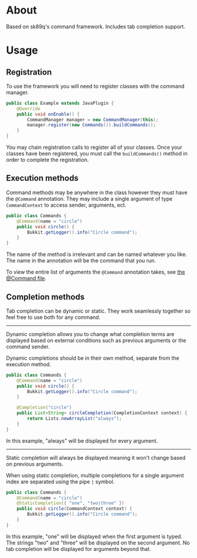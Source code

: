 # About
Based on sk89q's command framework. Includes tab completion support.

# Usage
## Registration
To use the framework you will need to register classes with the command manager.

```java
public class Example extends JavaPlugin {
    @Override
    public void onEnable() {
        CommandManager manager = new CommandManager(this);
        manager.register(new Commands()).buildCommands();
    }
}
```

You may chain registration calls to register all of your classes. Once your classes have been registered, you must call the `buildCommands()` method in order to complete the registration.

## Execution methods
Command methods may be anywhere in the class however they must have the `@Command` annotation. They may include a single argument of type `CommandContext` to access sender, arguments, ect.

```java
public class Commands {
    @Command(name = "circle")
    public void circle() {
        Bukkit.getLogger().info("Circle command");
    }
}
```

The name of the method is irrelevant and can be named whatever you like. The name in the annotation will be the command that you run.

To view the entire list of arguments the `@Command` annotation takes, see [the @Command file](/src/main/java/io/github/mrsperry/commandframework/annotations/Command.java).

## Completion methods
Tab completion can be dynamic or static. They work seamlessly together so feel free to use both for any command.

---

Dynamic completion allows you to change what completion terms are displayed based on external conditions such as previous arguments or the command sender.

Dynamic completions should be in their own method, separate from the execution method.

```java
public class Commands {
    @Command(name = "circle")
    public void circle() {
        Bukkit.getLogger().info("Circle command");
    }

    @Completion("circle")
    public List<String> circleCompletion(CompletionContext context) {
        return Lists.newArrayList("always");
    }
}
```

In this example, "always" will be displayed for every argument.

---

Static completion will always be displayed meaning it won't change based on previous arguments.

When using static completion, multiple completions for a single argument index are separated using the pipe `|` symbol.

```java
public class Commands {
    @Command(name = "circle")
    @StaticCompletion({ "one", "two|three" })
    public void circle(CommandContext context) {
        Bukkit.getLogger().info("Circle command");
    }
}
```

In this example, "one" will be displayed when the first argument is typed. The strings "two" and "three" will be displayed on the second argument. No tab completion will be displayed for arguments beyond that.